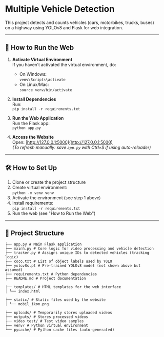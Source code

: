 # Multiple Vehicle Detection

This project detects and counts vehicles (cars, motorbikes, trucks, buses) on a highway using YOLOv8 and Flask for web integration.

---

## 🚀 How to Run the Web

1. **Activate Virtual Environment**  
   If you haven't activated the virtual environment, do:
   - On Windows:  
     `venv\Scripts\activate`
   - On Linux/Mac:  
     `source venv/bin/activate`

2. **Install Dependencies**  
   Run:  
   `pip install -r requirements.txt`

3. **Run the Web Application**  
   Run the Flask app:  
   `python app.py`

4. **Access the Website**  
   Open: [http://127.0.0.1:5000](http://127.0.0.1:5000)  
   *(To refresh manually: save `app.py` with Ctrl+S if using auto-reloader)*

---

## 🛠 How to Set Up

1. Clone or create the project structure
2. Create virtual environment:  
   `python -m venv venv`
3. Activate the environment (see step 1 above)
4. Install requirements:  
   `pip install -r requirements.txt`
5. Run the web (see "How to Run the Web")

---

## 📁 Project Structure
```UAS/
├── app.py # Main Flask application
├── mainh.py # Core logic for video processing and vehicle detection
├── tracker.py # Assigns unique IDs to detected vehicles (tracking logic)
├── coco.txt # List of object labels used by YOLO
├── yolov8s.pt # Pre-trained YOLOv8 model (not shown above but assumed)
├── requirements.txt # Python dependencies
├── README.md # Project documentation

├── templates/ # HTML templates for the web interface
│ └── index.html

├── static/ # Static files used by the website
│ └── mobil_ikon.png

├── uploads/ # Temporarily stores uploaded videos
├── outputs/ # Stores processed videos
├── video test/ # Test video samples
├── venv/ # Python virtual environment
└── pycache/ # Python cache files (auto-generated)
```
